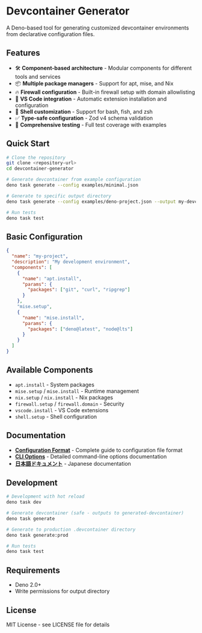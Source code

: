 # Devcontainer Generator

A Deno-based tool for generating customized devcontainer environments from declarative configuration files.

## Features

- 🛠️ **Component-based architecture** - Modular components for different tools and services
- 📦 **Multiple package managers** - Support for apt, mise, and Nix
- 🔥 **Firewall configuration** - Built-in firewall setup with domain allowlisting
- 🎨 **VS Code integration** - Automatic extension installation and configuration
- 🐚 **Shell customization** - Support for bash, fish, and zsh
- ✅ **Type-safe configuration** - Zod v4 schema validation
- 🧪 **Comprehensive testing** - Full test coverage with examples

## Quick Start

```bash
# Clone the repository
git clone <repository-url>
cd devcontainer-generator

# Generate devcontainer from example configuration
deno task generate --config examples/minimal.json

# Generate to specific output directory
deno task generate --config examples/deno-project.json --output my-devcontainer

# Run tests
deno task test
```

## Basic Configuration

```json
{
  "name": "my-project",
  "description": "My development environment",
  "components": [
    {
      "name": "apt.install",
      "params": {
        "packages": ["git", "curl", "ripgrep"]
      }
    },
    "mise.setup",
    {
      "name": "mise.install",
      "params": {
        "packages": ["deno@latest", "node@lts"]
      }
    }
  ]
}
```

## Available Components

- `apt.install` - System packages
- `mise.setup` / `mise.install` - Runtime management
- `nix.setup` / `nix.install` - Nix packages
- `firewall.setup` / `firewall.domain` - Security
- `vscode.install` - VS Code extensions
- `shell.setup` - Shell configuration

## Documentation

- **[Configuration Format](docs/config-format.md)** - Complete guide to configuration file format
- **[CLI Options](docs/cli-options.md)** - Detailed command-line options documentation
- **[日本語ドキュメント](README.ja.md)** - Japanese documentation

## Development

```bash
# Development with hot reload
deno task dev

# Generate devcontainer (safe - outputs to generated-devcontainer)
deno task generate

# Generate to production .devcontainer directory
deno task generate:prod

# Run tests
deno task test
```

## Requirements

- Deno 2.0+
- Write permissions for output directory

## License

MIT License - see LICENSE file for details